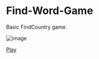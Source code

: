 # Find-Word-Game

Basic FindCountry game.

![image](https://user-images.githubusercontent.com/102714303/197062133-dbdbb26e-08b6-4e40-ad51-6851f35461b0.png)


[Play](https://nastakalow.github.io/Find-Country-Game/)

